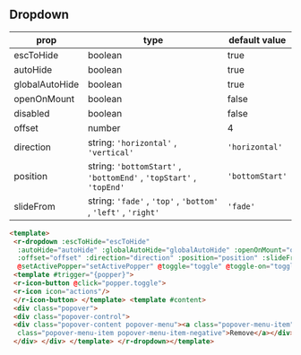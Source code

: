 ## Dropdown

| prop           | type                                                                | default value   |
|--              | --                                                                  |               --|
| escToHide      | boolean                                                             | true            |
| autoHide       | boolean                                                             | true            |
| globalAutoHide | boolean                                                             | true            |
| openOnMount    | boolean                                                             | false           |
| disabled       | boolean                                                             | false           |
| offset         | number                                                              | 4               |
| direction      | string: `'horizontal'` , `'vertical'`                               | `'horizontal'`  |
| position       | string: `'bottomStart'` , `'bottomEnd'` , `'topStart'` , `'topEnd'` | `'bottomStart'` |
| slideFrom      | string: `'fade'` , `'top'` , `'bottom'` , `'left'` , `'right'`      | `'fade'`        |
  
  
```html
<template>  
 <r-dropdown :escToHide="escToHide"  
  :autoHide="autoHide" :globalAutoHide="globalAutoHide" :openOnMount="openOnMount" :disabled="disabled"  
  :offset="offset" :direction="direction" :position="position" :slideFrom="slideFrom" @input="input"  
  @setActivePopper="setActivePopper" @toggle="toggle" @toggle-on="toggleOn" @toggle-off="toggleOff">  
 <template #trigger="{popper}">  
 <r-icon-button @click="popper.toggle">  
 <r-icon icon="actions"/>  
 </r-icon-button> </template> <template #content>  
 <div class="popover">  
 <div class="popover-control">  
 <div class="popover-content popover-menu"><a class="popover-menu-item">Edit</a> <a  
  class="popover-menu-item popover-menu-item-negative">Remove</a></div>  
 </div> </div> </template> </r-dropdown></template>
```
